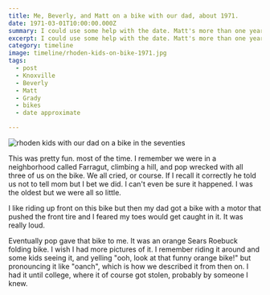 ```yaml
---
title: Me, Beverly, and Matt on a bike with our dad, about 1971.
date: 1971-03-01T10:00:00.000Z
summary: I could use some help with the date. Matt's more than one year old.
excerpt: I could use some help with the date. Matt's more than one year old.
category: timeline
image: timeline/rhoden-kids-on-bike-1971.jpg
tags:
  - post 
  - Knoxville
  - Beverly
  - Matt
  - Grady
  - bikes
  - date approximate

---
```


![rhoden kids with our dad on a bike in the seventies](/static/img/timeline/rhoden-kids-on-bike-1971.jpg "rhoden kids with our dad on a bike in the seventies")

This was pretty fun. most of the time. I remember we were in a neighborhood called Farragut, climbing a hill, and pop wrecked with all three of us on the bike. We all cried, or course. If I recall it correctly he told us not to tell mom but I bet we did. I can't even be sure it happened. I was the oldest but we were all so little.

I like riding up front on this bike but then my dad got a bike with a motor that pushed the front tire and I feared my toes would get caught in it. It was really loud.

Eventually pop gave that bike to me. It was an orange Sears Roebuck folding bike. I wish I had more pictures of it. I remember riding it around and some kids seeing it, and yelling "ooh, look at that funny orange bike!" but pronouncing it like "oanch", which is how we described it from then on. I had it until college, where it of course got stolen, probably by someone I knew.